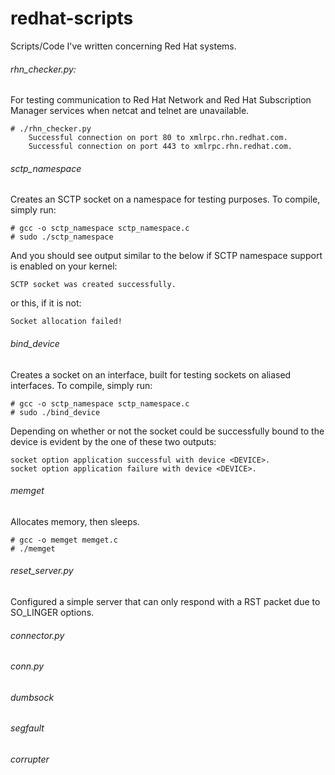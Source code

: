 redhat-scripts
==============

Scripts/Code I've written concerning Red Hat systems.

###### rhn_checker.py:
For testing communication to Red Hat Network and Red Hat Subscription Manager services when netcat and telnet are unavailable.
```
# ./rhn_checker.py 
	Successful connection on port 80 to xmlrpc.rhn.redhat.com.
	Successful connection on port 443 to xmlrpc.rhn.redhat.com.
```

###### sctp_namespace
Creates an SCTP socket on a namespace for testing purposes.  To compile, simply run:
```
# gcc -o sctp_namespace sctp_namespace.c
# sudo ./sctp_namespace
```

And you should see output similar to the below if SCTP namespace support is enabled on your kernel:
```
SCTP socket was created successfully.
```

or this, if it is not:

```
Socket allocation failed!
```

###### bind_device
Creates a socket on an interface, built for testing sockets on aliased interfaces.  To compile, simply run:

```
# gcc -o sctp_namespace sctp_namespace.c
# sudo ./bind_device
```

Depending on whether or not the socket could be successfully bound to the device is evident by the one of these two outputs:

```
socket option application successful with device <DEVICE>.
socket option application failure with device <DEVICE>.
```
###### memget
Allocates memory, then sleeps.

```
# gcc -o memget memget.c
# ./memget
```
###### reset_server.py
Configured a simple server that can only respond with a RST packet due to SO_LINGER options.

###### connector.py

###### conn.py

###### dumbsock

###### segfault

###### corrupter
